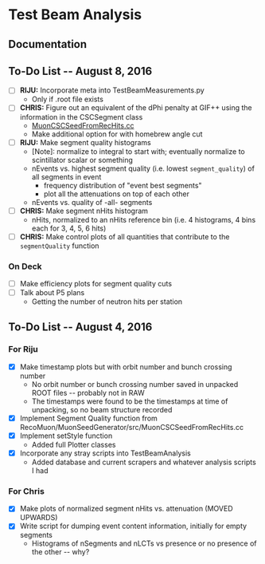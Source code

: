 # Test Beam Analysis

## Documentation

## To-Do List -- August 8, 2016
  - [ ] __RIJU:__ Incorporate meta into TestBeamMeasurements.py
    * Only if .root file exists
  - [ ] __CHRIS:__ Figure out an equivalent of the dPhi penalty at GIF++ using the information in the CSCSegment class
    * [MuonCSCSeedFromRecHits.cc](https://github.com/cms-sw/cmssw/blob/CMSSW_7_5_X/RecoMuon/MuonSeedGenerator/src/MuonCSCSeedFromRecHits.cc)
    * Make additional option for with homebrew angle cut
  - [ ] __RIJU:__ Make segment quality histograms
    * [Note]: normalize to integral to start with; eventually normalize to scintillator scalar or something
    * nEvents vs. highest segment quality (i.e. lowest `segment_quality`) of all segments in event 
      - frequency distribution of "event best segments"
      - plot all the attenuations on top of each other
    * nEvents vs. quality of -all- segments
  - [ ] __CHRIS:__ Make segment nHits histogram
    * nHits, normalized to an nHits reference bin (i.e. 4 histograms, 4 bins each for 3, 4, 5, 6 hits)
  - [ ] __CHRIS:__ Make control plots of all quantities that contribute to the	`segmentQuality` function

### On Deck
  - [ ] Make efficiency plots for segment quality cuts
  - [ ] Talk about P5 plans
    * Getting the number of neutron hits per station

## To-Do List -- August 4, 2016

### For Riju
  - [x] Make timestamp plots but with orbit number and bunch crossing number
    * No orbit number or bunch crossing number saved in unpacked ROOT files -- probably not in RAW
    * The timestamps were found to be the timestamps at time of unpacking, so no beam structure recorded
  - [x] Implement Segment Quality function from RecoMuon/MuonSeedGenerator/src/MuonCSCSeedFromRecHits.cc
  - [x] Implement setStyle function
    * Added full Plotter classes
  - [x] Incorporate any stray scripts into TestBeamAnalysis
    * Added database and current scrapers and whatever analysis scripts I had

### For Chris
  - [x] Make plots of normalized segment nHits vs. attenuation (MOVED UPWARDS)
  - [x] Write script for dumping event content information, initially for empty segments
    * Histograms of nSegments and nLCTs vs presence or no presence of the other -- why?
